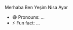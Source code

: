 Merhaba Ben Yeşim Nisa Ayar

- 😄 Pronouns: ...
- ⚡ Fun fact: ...

<!---
yesimnisa/yesimnisa is a ✨ special ✨ repository because its `README.md` (this file) appears on your GitHub profile.
You can click the Preview link to take a look at your changes.
--->
